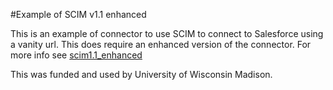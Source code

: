 #Example of SCIM v1.1 enhanced

This is an example of connector to use SCIM to connect to Salesforce using a vanity url. This does require
 an enhanced version of the connector. For more info see [scim1.1_enhanced](https://github.com/UniconLabs/connector-scim1) 

This was funded and used by University of Wisconsin Madison. 
